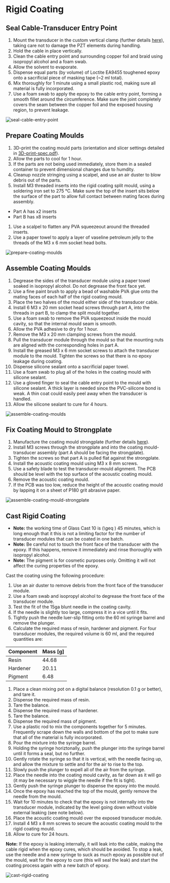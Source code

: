 # Rigid Coating

## Seal Cable-Transducer Entry Point

1. Mount the transducer in the custom vertical clamp (further details [here](custom-tooling-manufacture.md)), taking care not to damage the PZT elements during handling.
1. Hold the cable in place vertically.
1. Clean the cable entry point and surrounding copper foil and braid using isopropyl alcohol and a foam swab.
1. Allow the solvent to evaporate.
1. Dispense equal parts (by volume) of Loctite EA9455 toughened epoxy onto a sacrificial piece of masking tape (~2 ml total).
1. Mix thoroughly for 1 minute using a small plastic rod, making sure all material is fully incorporated.
1. Use a foam swab to apply the epoxy to the cable entry point, forming a smooth fillet around the circumference. Make sure the joint completely covers the seam between the copper foil and the exposed housing region, to prevent leakage.

![seal-cable-entry-point](img/rigid-coating/seal-cable-entry-point.png)

## Prepare Coating Moulds

1. 3D-print the coating mould parts (orientation and slicer settings detailed in [3D-print-spec.pdf](https://github.com/morganjroberts/open-UST/blob/main/hardware-distribution/3D-print-spec.pdf)).
1. Allow the parts to cool for 1 hour.
1. If the parts are not being used immediately, store them in a sealed container to prevent dimensional changes due to humdity.
1. Cleanup nozzle stringing using a scalpel, and use an air duster to blow debris out of the parts.
1. Install M3 threaded inserts into the rigid coating split mould, using a soldering iron set to 275 °C. Make sure the top of the insert sits below the surface of the part to allow full contact between mating faces during assembly.
- Part A has x2 inserts
- Part B has x8 inserts
1. Use a scalpel to flatten any PVA squeezeout around the threaded inserts.
1. Use a paper towel to apply a layer of vaseline petroleum jelly to the threads of the M3 x 6 mm socket head bolts.

![prepare-coating-moulds](img/rigid-coating/prepare-coating-moulds.png)

## Assemble Coating Moulds

1. Degrease the sides of the transducer module using a paper towel soaked in isopropyl alcohol. Do not degrease the front face yet.
1. Use a fine paint brush to apply a bead of washable PVA glue onto the mating faces of each half of the rigid coating mould. 
1. Place the two halves of the mould either side of the transducer cable.
1. Install 6 M3 x 20 mm socket head screws through part A, into the threads in part B, to clamp the split mould together.
1. Use a foam swab to remove the PVA squeezeout inside the mould cavity, so that the internal mould seam is smooth.
1. Allow the PVA adhesive to dry for 1 hour.
1. Remove the M3 x 20 mm clamping screws from the mould.
1. Pull the transducer module through the mould so that the mounting nuts are aligned with the corresponding holes in part A.
1. Install the greased M3 x 6 mm socket screws to attach the transducer module to the mould. Tighten the screws so that there is no epoxy leakage during coating.
1. Dispense silicone sealant onto a sacrificial paper towel.
1. Use a foam swab to plug all of the holes in the coating mould with silicone sealant.
1. Use a gloved finger to seal the cable entry point to the mould with silicone sealant. A thick layer is needed since the PVC-silicone bond is weak. A thin coat could easily peel away when the transducer is handled.
1. Allow the silicone sealant to cure for 4 hours.

![assemble-coating-moulds](img/rigid-coating/assemble-coating-moulds.png)

## Fix Coating Mould to Strongplate

1. Manufacture the coating mould strongplate (further details [here](custom-tooling-manufacture.md)).
1. Install M3 screws through the strongplate and into the coating mould-transducer assembly (part A should be facing the strongplate).
1. Tighten the screws so that part A is pulled flat against the strongplate.
1. Install the acoustic coating mould using M3 x 8 mm screws.
1. Use a safety blade to test the transducer-mould alignment. The PCB should be level with the top surface of the acoustic coating mould.
1. Remove the acoustic coating mould.
1. If the PCB was too low, reduce the height of the acoustic coating mould by lapping it on a sheet of P180 grit abrasive paper.

![assemble-coating-mould-strongplate](img/rigid-coating/assemble-coating-mould-strongplate.png)

## Cast Rigid Coating

- **Note:** the working time of Glass Cast 10 is \(\geq \) 45 minutes, which is long enough that it this is not a limiting factor for the number of transducer modules that can be coated in one batch.
- **Note:** Be careful not to touch the front face of the transducer with the epoxy. If this happens, remove it immediately and rinse thoroughly with isopropyl alcohol.
- **Note:** The pigment is for cosmetic purposes only. Omitting it will not affect the curing properties of the epoxy.

Cast the coating using the following procedure:

1. Use an air duster to remove debris from the front face of the transducer module.
1. Use a foam swab and isopropyl alcohol to degrease the front face of the transducer module.
1. Test the fit of the 15ga blunt needle in the coating cavity.
1. If the needle is slightly too large, compress it in a vice until it fits.
1. Tightly push the needle luer-slip fitting onto the 60 ml syringe barrel and remove the plunger.
1. Calculate the required mass of resin, hardener and pigment. For four transducer modules, the required volume is 60 ml, and the required quantities are:

| Component | Mass [g] |
|-----------|----------|
|Resin |44.68|
|Hardener |20.11|
|Pigment |6.48|

1. Place a clean mixing pot on a digital balance (resolution 0.1 g or better), and tare it.
1. Dispense the required mass of resin.
1. Tare the balance.
1. Dispense the required mass of hardener.
1. Tare the balance.
1. Dispense the required mass of pigment.
1. Use a plastic rod to mix the components together for 5 minutes. Frequently scrape down the walls and bottom of the pot to make sure that all of the material is fully incorporated.
1. Pour the mixture into the syringe barrel.
1. Holding the syringe horiztonally, push the plunger into the syringe barrel until it forms a seal, but no further.
1. Gently rotate the syringe so that it is vertical, with the needle facing up, and allow the mixture to settle and for the air to rise to the top.
1. Slowly push the plunger to expell all of the air from the syringe.
1. Place the needle into the coating mould cavity, as far down as it will go (it may be necessary to wiggle the needle if the fit is tight).
1. Gently push the syringe plunger to dispense the epoxy into the mould.
1. Once the epoxy has reached the top of the mould, gently remove the needle from the mould.
1. Wait for 10 minutes to check that the epoxy is not internally into the transducer module, indicated by the level going down without visible external leaking (see note below).
1. Place the acoustic coating mould over the exposed transducer module.
1. Install 4 M3 x 8 mm screws to secure the acoustic coating mould to the rigid coating mould.
1. Allow to cure for 24 hours.

**Note:** If the epoxy is leaking internally, it will leak into the cable, making the cable rigid when the epoxy cures, which should be avoided. To stop a leak, use the needle and a new syringe to suck as much epoxy as possible out of the mould, wait for the epoxy to cure (this will seal the leak) and start the coating process again with a new batch of epoxy.

![cast-rigid-coating](img/rigid-coating/cast-rigid-coating.png)
